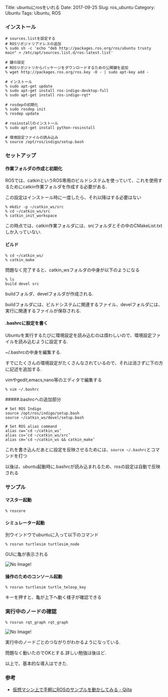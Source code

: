 Title: ubuntuにrosをいれる
Date: 2017-09-25
Slug: ros_ubuntu
Category: Ubuntu
Tags: Ubuntu, ROS

### インストール

```
# sources.listを設定する
# ROSリポジトリアドレスの追加
% sudo sh -c 'echo "deb http://packages.ros.org/ros/ubuntu trusty main" > /etc/apt/sources.list.d/ros-latest.list'

# 鍵の設定
# ROSリポジトリからパッケージをダウンロードするための公開鍵を追加
% wget http://packages.ros.org/ros.key -O - | sudo apt-key add -

# インストール
% sudo apt-get update
% sudo apt-get install ros-indigo-desktop-full
% sudo apt-get install ros-indigo-rqt*

# rosdepの初期化
% sudo rosdep init
% rosdep update

# rosinstallのインストール
% sudo apt-get install python-rosinstall

# 環境設定ファイルの読み込み
% source /opt/ros/indigo/setup.bash
```

### セットアップ

#### 作業フォルダの作成と初期化

ROSでは、catkinというROS専用のビルドシステムを使っていて、これを使用するためにcatkin作業フォルダを作成する必要がある.

この設定はインストール時に一度したら、それ以降はする必要はない

```
% mkdir -p ~/catkin_ws/src
% cd ~/catkin_ws/src
% catkin_init_workspace
```

この時点では、catkin作業フォルダには、srcフォルダとその中のCMakeList.txtしか入っていない.

#### ビルド

```
% cd ~/catkin_ws/
% catkin_make
```

問題なく完了すると、catkin_wsフォルダの中身が以下のようになる

```
% ls
build devel src
```

buildフォルダ、develフォルダが作成される.

buildフォルダには、ビルドシステムに関連するファイル、develフォルダには、実行に関連するファイルが保存される.

#### .bashrcに設定を書く

Ubuntuを実行するたびに環境設定を読み込むのは煩わしいので、環境設定ファイルを読み込むように設定する.

~/.bashrcの中身を編集する.

すでにたくさんの環境設定がたくさんなされているので、それは消さずに下の方に記述を追加する.

vimやgedit,emacs,nano等のエディタで編集する

```
% vim ~/.bashrc
```

#####.bashrcへの追加部分

```
# Set ROS Indigo
source /opt/ros/indigo/setup.bash
source ~/catkin_ws/devel/setup.bash

# Set ROS alias command
alias cw=’cd ~/catkin_ws’
alias cs=’cd ~/catkin_ws/src’
alias cm=’cd ~/catkin_ws && catkin_make’
```

これを書き込んだあとに設定を反映させるためには、`source ~/.bashrc`とコマンドを打つ

以後は、ubuntu起動時に.bashrcが読み込まれるため、rosの設定は自動で反映される

### サンプル

#### マスター起動

`% roscore`

#### シミュレーター起動

別ウインドウでubuntuに入って以下のコマンド

`% rosrun turtlesim turtlesim_node`

GUIに亀が表示される

![No Image!]({filename}/image/ros_turtlesim.png)

#### 操作のためのコンソール起動

`% rosrun turtlesim turtle_teleop_key`

キーを押すと、亀が上下へ動く様子が確認できる

### 実行中のノードの確認

`% rosrun rqt_graph rqt_graph`

![No Image!]({filename}/image/ros_node.png)

実行中のノードごとのつながりがわかるようになっている.

問題なく動いたのでOKとする.詳しい勉強は後ほど.

以上で、基本的な導入はできた.

### 参考
* [仮想マシン上で手軽にROSのサンプルを動かしてみる - Qiita](https://qiita.com/ryskiwt/items/13451d46805ac2e9459c)
